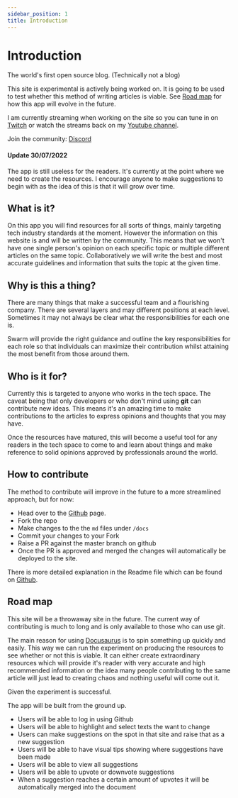 ```yaml
---
sidebar_position: 1
title: Introduction
---
```


# Introduction

The world's first open source blog. (Technically not a blog)

This site is experimental is actively being worked on. It is going to be used to test whether this method of writing articles is viable. See [Road map](#road-map) for how this app will evolve in the future.

I am currently streaming when working on the site so you can tune in on [Twitch](https://www.twitch.tv/ridhwanio) or watch the streams back on my [Youtube channel](https://www.youtube.com/watch?v=pjo7yp0_3p4).

Join the community: [Discord](https://discord.gg/sSZYHBUxPa)

#### Update 30/07/2022

The app is still useless for the readers. It's currently at the point where we need to create the resources. I encourage anyone to make suggestions to begin with as the idea of this is that it will grow over time.

## What is it?

On this app you will find resources for all sorts of things, mainly targeting tech industry standards at the moment. However the information on this website is and will be written by the community. This means that we won't have one single person's opinion on each specific topic or multiple different articles on the same topic. Collaboratively we will write the best and most accurate guidelines and information that suits the topic at the given time.

## Why is this a thing?

There are many things that make a successful team and a flourishing company. There are several layers and may different positions at each level. Sometimes it may not always be clear what the responsibilities for each one is.

Swarm will provide the right guidance and outline the key responsibilities for each role so that individuals can maximize their contribution whilst attaining the most benefit from those around them.

## Who is it for?

Currently this is targeted to anyone who works in the tech space. The caveat being that only developers or who don't mind using **git** can contribute new ideas. This means it's an amazing time to make contributions to the articles to express opinions and thoughts that you may have.

Once the resources have matured, this will become a useful tool for any readers in the tech space to come to and learn about things and make reference to solid opinions approved by professionals around the world.

## How to contribute

The method to contribute will improve in the future to a more streamlined approach, but for now:

- Head over to the [Github](https://github.com/RidhwanDev/Swarm/) page.
- Fork the repo
- Make changes to the the `md` files under `/docs`
- Commit your changes to your Fork
- Raise a PR against the master branch on github
- Once the PR is approved and merged the changes will automatically be deployed to the site.

There is more detailed explanation in the Readme file which can be found on [Github](https://github.com/RidhwanDev/Swarm/).

## Road map

This site will be a throwaway site in the future. The current way of contributing is much to long and is only available to those who can use git.

The main reason for using [Docusaurus](https://docusaurus.io/) is to spin something up quickly and easily. This way we can run the experiment on producing the resources to see whether or not this is viable. It can either create extraordinary resources which will provide it's reader with very accurate and high recommended information or the idea many people contributing to the same article will just lead to creating chaos and nothing useful will come out it.

Given the experiment is successful.

The app will be built from the ground up.

- Users will be able to log in using Github
- Users will be able to highlight and select texts the want to change
- Users can make suggestions on the spot in that site and raise that as a new suggestion
- Users will be able to have visual tips showing where suggestions have been made
- Users will be able to view all suggestions
- Users will be able to upvote or downvote suggestions
- When a suggestion reaches a certain amount of upvotes it will be automatically merged into the document
